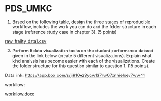 # PDS_UMKC
1) Based on the following table, design the three stages of reproducible workflow, includes the work you
can do and the folder structure in each stage (reference study case in chapter 3). (5 points)

[raw_frailty_data1.csv](https://github.com/ganeshkoneti01/PDS_UMKC/files/10832732/raw_frailty_data1.csv)


2) Perform 5 data visualization tasks on the student performance dataset given in the link below (create
5 different visualizations). Explain what kind analysis has become easier with each of the visualizations.
Create the folder structure for this question similar to question 1. (15 points).


Data link: https://app.box.com/s/ji910ez3ycw137rw07xnhielxey7ww41



workflow:

[workflow.docx](https://github.com/ganeshkoneti01/PDS_UMKC/files/10832729/workflow.docx)
